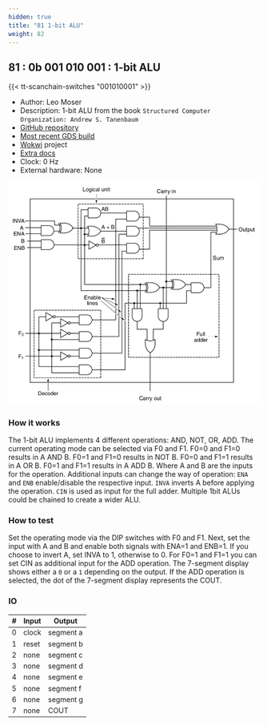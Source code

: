 ```yaml
---
hidden: true
title: "81 1-bit ALU"
weight: 82
---
```


## 81 : 0b 001 010 001 : 1-bit ALU

{{< tt-scanchain-switches "001010001" >}}

* Author: Leo Moser
* Description: 1-bit ALU from the book `Structured Computer Organization: Andrew S. Tanenbaum`
* [GitHub repository](https://github.com/mole99/tt02-1bit-alu)
* [Most recent GDS build](https://github.com/mole99/tt02-1bit-alu/actions/runs/3553720305)
* [Wokwi](https://wokwi.com/projects/340318610245288530) project
* [Extra docs](https://github.com/mole99/tt02-1bit-alu/blob/main/README.md)
* Clock: 0 Hz
* External hardware: None

![picture](images/1bit-alu.png)

### How it works

The 1-bit ALU implements 4 different operations: AND, NOT, OR, ADD.
The current operating mode can be selected via F0 and F1. F0=0 and F1=0 results in A AND B. F0=1 and F1=0 results in NOT B. F0=0 and F1=1 results in A OR B. F0=1 and F1=1 results in A ADD B. Where A and B are the inputs for the operation.
Additional inputs can change the way of operation:
`ENA` and `ENB` enable/disable the respective input. `INVA` inverts A before applying the operation. `CIN` is used as input for the full adder.
Multiple 1bit ALUs could be chained to create a wider ALU. 

### How to test

Set the operating mode via the DIP switches with F0 and F1.
Next, set the input with A and B and enable both signals with ENA=1 and ENB=1. If you choose to invert A, set INVA to 1, otherwise to 0. For F0=1 and F1=1 you can set CIN as additional input for the ADD operation.
The 7-segment display shows either a `0` or a `1` depending on the output. If the ADD operation is selected, the dot of the 7-segment display represents the COUT. 

### IO

| # | Input        | Output       |
|---|--------------|--------------|
| 0 | clock  | segment a |
| 1 | reset  | segment b |
| 2 | none  | segment c |
| 3 | none  | segment d |
| 4 | none  | segment e |
| 5 | none  | segment f |
| 6 | none  | segment g |
| 7 | none  | COUT |
